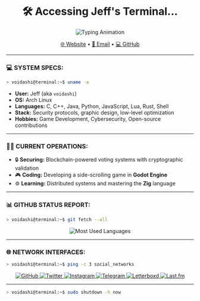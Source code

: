 <!--
<p align="center">
  <img src="https://github.com/voidashi.png" width="150px" alt="Profile Picture">
</p>
-->

<h1 align="center">🛠️ Accessing Jeff's Terminal...</h1>

<p align="center">
  <img src="https://readme-typing-svg.demolab.com?font=Fira+Code&weight=600&size=20&pause=1000&color=01F31F&center=true&vCenter=true&width=435&lines=Computer+Science+Student;Tech+Enthusiast;Low-level+Language+Fan" alt="Typing Animation">
</p>

<p align="center">
  <a href="https://虚.net" target="_blank">🌐 Website</a> •
  <a href="mailto:jeffmbueno@duck.com" target="_blank">📧 Email</a> •
  <a href="https://github.com/voidashi" target="_blank">💻 GitHub</a>
</p>

---

### 💻 SYSTEM SPECS:

```bash
> voidashi@terminal:~$ uname -a
```
- **User:** Jeff (aka `voidashi`)
- **OS:** Arch Linux
- **Languages:** C, C++, Java, Python, JavaScript, Lua, Rust, Shell  
- **Stack:** Security protocols, graphic design, low-level optimization  
- **Hobbies:** Game Development, Cybersecurity, Open-source contributions

---

### 🧑‍💻 CURRENT OPERATIONS:

- 🔒 **Securing:** Blockchain-powered voting systems with cryptographic validation  
- 🎮 **Coding:** Developing a side-scrolling game in **Godot Engine**  
- ⚙️ **Learning:** Distributed systems and mastering the **Zig** language  

---

### 📊 GITHUB STATUS REPORT:

```bash
> voidashi@terminal:~$ git fetch --all
```

<p align="center">
  <img src="https://github-readme-stats.vercel.app/api/top-langs/?username=voidashi&layout=compact&theme=dark" alt="Most Used Languages">
</p>

---

### 🌐 NETWORK INTERFACES:

```bash
> voidashi@terminal:~$ ping -c 3 social_networks
```

<p align="center">
  <a href="https://github.com/voidashi" target="_blank">
    <img src="https://img.shields.io/badge/GitHub-181717?style=for-the-badge&logo=github&logoColor=white" alt="GitHub">
  </a>
  <a href="https://twitter.com/jeffmzb" target="_blank">
    <img src="https://img.shields.io/badge/Twitter-1DA1F2?style=for-the-badge&logo=twitter&logoColor=white" alt="Twitter">
  </a>
  <a href="https://instagram.com/jeffmzb" target="_blank">
    <img src="https://img.shields.io/badge/Instagram-E4405F?style=for-the-badge&logo=instagram&logoColor=white" alt="Instagram">
  </a>
  <a href="https://t.me/jeffmbueno" target="_blank">
    <img src="https://img.shields.io/badge/Telegram-2CA5E0?style=for-the-badge&logo=telegram&logoColor=white" alt="Telegram">
  </a>
  <a href="https://letterboxd.com/jeffmbueno" target="_blank">
    <img src="https://img.shields.io/badge/Letterboxd-00A300?style=for-the-badge&logo=letterboxd&logoColor=white" alt="Letterboxd">
  </a>
  <a href="https://last.fm/user/jeffbuenx" target="_blank">
    <img src="https://img.shields.io/badge/Last.fm-D14836?style=for-the-badge&logo=last.fm&logoColor=white" alt="Last.fm">
  </a>
</p>

---

```bash
> voidashi@terminal:~$ sudo shutdown -h now
```
